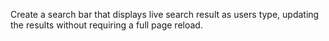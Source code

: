 Create a search bar that displays live search result as users type, updating the results without requiring a full page reload.
